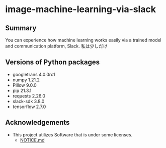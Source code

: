 # image-machine-learning-via-slack

## Summary
You can experience how machine learning works easily via a trained model and communication platform, Slack.
私は少しだけ

## Versions of Python packages
- googletrans 4.0.0rc1
- numpy 1.21.2
- Pillow 9.0.0
- pip 21.3.1
- requests 2.26.0
- slack-sdk 3.8.0
- tensorflow 2.7.0


## Acknowledgements
- This project utilizes Software that is under some licenses.
    - [NOTICE.md](NOTICE.md)